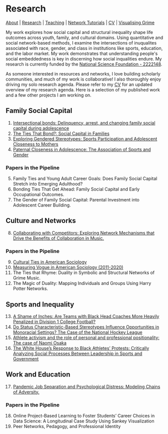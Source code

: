 # Research
[About](https://Tom-R-Leppard.github.io/) | [Research](/research.md) | [Teaching](/teaching.md) | [Network Tutorials](/network_tutorials.md) | [CV](/cv.pdf) | [Visualising Grime](/visualising_grime.md)

My work explores how social capital and structural inequality shape life outcomes across youth, family, and cultural domains. Using quantitative and social network-based methods, I examine the intersections of inuqualites associated with race, gender, and class in institutions like sports, education, and the labor market. My work demonstrates that understanding people's social embeddedness is key in discerning how social inqualities endure.  My research is currently funded by the [National Science Foundation - 2222148](https://datascienceacademy.ncsu.edu/dsa-postdoc/). 

As someone interested in resources and networks, I love building scholarly communities, and much of my work is collaborative! I also thoroughly enjoy driving my solo research agenda. Please refer to my [CV](/cv.pdf) for an updated overview of my research agenda. Here is a selection of my published work and a few other projects I am working on.

## Family Social Capital 
1. [Intersectional bonds: Delinquency, arrest, and changing family social capital during adolescence](https://onlinelibrary.wiley.com/doi/10.1111/jomf.13029)
2. [The Ties That Bond?: Social Capital in Families](https://www.elgaronline.com/edcollchap/book/9781802202373/book-part-9781802202373-26.xml)
3. [Exploring Gendered Stereotypes: Sports Participation and Adolescent Closeness to Mothers](https://www.emerald.com/insight/content/doi/10.1108/S1476-285420230000019003/full/html)
4. [Paternal Closeness in Adolescence: The Association of Sports and Gender](https://journals.humankinetics.com/view/journals/ssj/39/4/article-p401.xml)
### Papers in the Pipeline
5. Family Ties and Young Adult Career Goals: Does Family Social Capital Stretch into Emerging Adulthood?
6. Bonding Ties That Get Ahead: Family Social Capital and Early Occupational Outcomes.
7. The Gender of Family Social Capital: Parental Investment into Adolescent Career Building.
   
## Culture and Networks
8. [Collaborating with Competitors: Exploring Network Mechanisms that Drive the Benefits of Collaboration in Music.](https://repository.lib.ncsu.edu/items/8da6b8ef-aeb7-4dfb-b602-3bff6228367b)
### Papers in the Pipeline
9. [Cultural Ties in American Sociology](https://osf.io/preprints/socarxiv/qvyj8)
10. [Measuring Vogue in American Sociology (2011-2020)](https://arxiv.org/abs/2503.17843)
11. The Ties that Rhyme: Duality in Symbolic and Structural Networks of Grime Music.
12. The Magic of Duality: Mapping Individuals and Groups Using Harry Potter Networks.

## Sports and Inequality
13. [A Shame of Inches: Are Teams with Black Head Coaches More Heavily Penalized in Division 1 College Football?](https://onlinelibrary.wiley.com/doi/10.1111/ssqu.13117)
14. [Do Status Characteristic-Based Stereotypes Influence Opportunities in Monoracial Settings? The Case of the National Hockey League](https://journals.sagepub.com/doi/10.1177/21582440241269929)
15. [Athlete activism and the role of personal and professional positionality: The case of Naomi Osaka](https://journals.sagepub.com/doi/10.1177/10126902211073907)
16. [The White House’s Response to Black Athletes’ Protests: Critically Analyzing Social Processes Between Leadership in Sports and Government](https://www.uvu.edu/slss/docs/jsl/jsl-v4-i1-2-2020_accessible.pdf)

## Work and Education
17. [Pandemic Job Separation and Psychological Distress: Modeling Chains of Adversity.](https://journals.sagepub.com/doi/10.1177/23294965231183420)
### Papers in the Pipeline
18. Online Project-Based Learning to Foster Students’ Career Choices in Data Science: A Longitudinal Case Study Using Sankey Visualization
19. Peer Networks, Pedagogy, and Professional Identity



